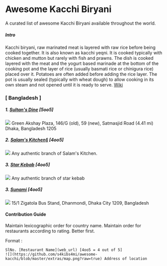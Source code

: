 # Awesome Kacchi Biryani
A curated list of awesome Kacchi Biryani available throughout the world.

##### Intro
Kacchi biryani, raw marinated meat is layered with raw rice before being cooked together. It is also known as kacchi yeqni. It is cooked typically with chicken and mutton but rarely with fish and prawns. The dish is cooked layered with the meat and the yogurt based marinade at the bottom of the cooking pot and the layer of rice (usually basmati rice or chinigura rice) placed over it. Potatoes are often added before adding the rice layer. The pot is usually sealed (typically with wheat dough) to allow cooking in its own steam and not opened until it is ready to serve. [Wiki](https://en.wikipedia.org/wiki/Biryani)


### [ Bangladesh ]

##### 1. [Sultan's Dine](https://www.facebook.com/dinelikeasultan/) [5oo5]
![](https://github.com/s4kibs4mi/awesome-kacchi/blob/master/extras/map.png?raw=true) Green Akshay Plaza, 146/G (old), 59 (new), Satmasjid Road (4.41 mi)
Dhaka, Bangladesh 1205

##### 2. [Salam's Kitchen§](https://www.facebook.com/salamskitchen/) [4oo5]
![](https://github.com/s4kibs4mi/awesome-kacchi/blob/master/extras/map.png?raw=true) Any authentic branch of Salam's Kitchen.


##### 3. [Star Kebab](https://www.facebook.com/pages/Star-Kabab-Restaurant-Dhanmondi/261882117158868) [4oo5]
![](https://github.com/s4kibs4mi/awesome-kacchi/blob/master/extras/map.png?raw=true) Any authentic branch of star kebab

##### 3. [Sunami](https://www.facebook.com/pages/Sunami/570477952978285) [4oo5]
![](https://github.com/s4kibs4mi/awesome-kacchi/blob/master/extras/map.png?raw=true) 15/1 Zigatola Bus Stand, Dhanmondi, Dhaka City 1209, Bangladesh



#### Contribution Guide
Maintain lexicographic order for country name. Maintain order for restaurants according to rating. Better first.

Format :
```
SlNo. [Restaurant Name](web_url) [4oo5 = 4 out of 5]
![](https://github.com/s4kibs4mi/awesome-kacchi/blob/master/extras/map.png?raw=true) Address of location
```
